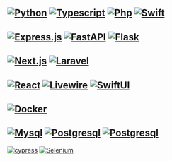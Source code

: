 [![Python](https://img.shields.io/badge/Python%20-%2314354C?&style=flat&logo=python&logoColor=%23F7DF1A)](https://www.python.org/)
[![Typescript](https://img.shields.io/badge/Typescript%20-%23007ACC?&style=flat&logo=typescript&logoColor=white)](https://www.typescriptlang.org/)
[![Php](https://img.shields.io/badge/PHP%20-%23777BB4?&style=flat&logo=php&logoColor=white)](https://www.php.net/)
[![Swift](https://img.shields.io/badge/Swift%20-%23FA7343?&style=flat&logo=swift&logoColor=white)](https://www.swift.org/)
---
[![Express.js](https://img.shields.io/badge/express.js-%23404d59.svg?style=flat&logo=express&logoColor=%2361DAFB)](https://expressjs.com)
[![FastAPI](https://img.shields.io/badge/FastAPI-005571?style=flat&logo=fastapi)](https://fastapi.tiangolo.com)
[![Flask](https://img.shields.io/badge/flask-%23000.svg?style=flat&logo=flask&logoColor=white)](https://flask.palletsprojects.com/)
---
[![Next.js](https://img.shields.io/badge/Next.js-121212?&style=flat&logo=nextdotjs&ogoColor=white)](https://www.nextjs.org/)
[![Laravel](https://img.shields.io/badge/Laravel-FF2D20?style=flat&logo=laravel&logoColor=white)](https://www.laravel.com/)
---
[![React](https://img.shields.io/badge/React-20232A?style=flat&logo=react&logoColor=61DAFB)](https://reactjs.org/)
[![Livewire](https://img.shields.io/badge/Livewire-fb70a9?style=flat&logo=livewire&logoColor=white)](https://livewire.laravel.com/)
[![SwiftUI](https://img.shields.io/badge/SwiftUI%20-%23008ef6?&style=flat&logo=swift&logoColor=white)](https://developer.apple.com/xcode/swiftui)
---
[![Docker](https://img.shields.io/badge/Docker%20-%230db7ed?&style=flat&logo=docker&logoColor=white)](https://www.docker.com/)
---
[![Mysql](https://shields.io/badge/MySQL-lightgrey?logo=mysql&style=flat&logoColor=white&labelColor=blue)](https://www.mysql.com/)
[![Postgresql](https://img.shields.io/badge/PostgreSQL-316192?style=flat&logo=postgresql&logoColor=white)](https://www.postgresql.org/)
[![Postgresql](https://img.shields.io/badge/redis-%23DD0031.svg?&style=flat&logo=redis&logoColor=white)](https://www.redis.io/)
---
[![cypress](https://img.shields.io/badge/-cypress-%23E5E5E5?style=flat&logo=cypress&logoColor=058a5e)](https://www.cypress.io)
[![Selenium](https://img.shields.io/badge/-selenium-%43B02A?style=flat&logo=selenium&logoColor=white)](https://www.selenium.dev)

